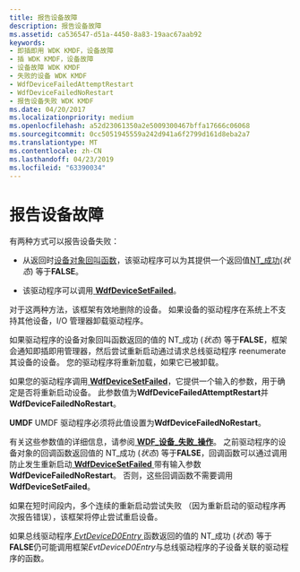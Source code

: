 ```yaml
---
title: 报告设备故障
description: 报告设备故障
ms.assetid: ca536547-d51a-4450-8a83-19aac67aab92
keywords:
- 即插即用 WDK KMDF，设备故障
- 插 WDK KMDF，设备故障
- 设备故障 WDK KMDF
- 失败的设备 WDK KMDF
- WdfDeviceFailedAttemptRestart
- WdfDeviceFailedNoRestart
- 报告设备失败 WDK KMDF
ms.date: 04/20/2017
ms.localizationpriority: medium
ms.openlocfilehash: a52d23061350a2e5009300467bffa17666c06068
ms.sourcegitcommit: 0cc5051945559a242d941a6f2799d161d8eba2a7
ms.translationtype: MT
ms.contentlocale: zh-CN
ms.lasthandoff: 04/23/2019
ms.locfileid: "63390034"
---
```

# <a name="reporting-device-failures"></a>报告设备故障


有两种方式可以报告设备失败：

-   从返回时[设备对象回叫函数](https://msdn.microsoft.com/library/windows/hardware/dn265631#device-callbacks)，该驱动程序可以为其提供一个返回值[NT\_成功](https://msdn.microsoft.com/library/windows/hardware/ff565436)(*状态*) 等于**FALSE**。

-   该驱动程序可以调用[ **WdfDeviceSetFailed**](https://msdn.microsoft.com/library/windows/hardware/ff546890)。

对于这两种方法，该框架有效地删除的设备。 如果设备的驱动程序在系统上不支持其他设备，I/O 管理器卸载驱动程序。

如果驱动程序的设备对象回叫函数返回的值的 NT\_成功 (*状态*) 等于**FALSE**，框架会通知即插即用管理器，然后尝试重新启动通过请求总线驱动程序 reenumerate 其设备的设备。 您的驱动程序将重新加载，如果它已被卸载。

如果您的驱动程序调用[ **WdfDeviceSetFailed**](https://msdn.microsoft.com/library/windows/hardware/ff546890)，它提供一个输入的参数，用于确定是否将重新启动设备。 此参数值为**WdfDeviceFailedAttemptRestart**并**WdfDeviceFailedNoRestart**。

**UMDF** UMDF 驱动程序必须将此值设置为**WdfDeviceFailedNoRestart**。

有关这些参数值的详细信息，请参阅[ **WDF\_设备\_失败\_操作**](https://msdn.microsoft.com/library/windows/hardware/ff551253)。
之前驱动程序的设备对象的回调函数返回值的 NT\_成功 (*状态*) 等于**FALSE**，回调函数可以通过调用防止发生重新启动[ **WdfDeviceSetFailed** ](https://msdn.microsoft.com/library/windows/hardware/ff546890)带有输入参数**WdfDeviceFailedNoRestart**。 否则，这些回调函数不需要调用**WdfDeviceSetFailed**。

如果在短时间段内，多个连续的重新启动尝试失败 （因为重新启动的驱动程序再次报告错误），该框架将停止尝试重启设备。

如果总线驱动程序[ *EvtDeviceD0Entry* ](https://msdn.microsoft.com/library/windows/hardware/ff540848)函数返回的值的 NT\_成功 (*状态*) 等于**FALSE**仍可能调用框架*EvtDeviceD0Entry*与总线驱动程序的子设备关联的驱动程序的函数。

 

 





